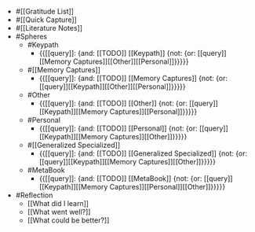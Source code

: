- #[[Gratitude List]]
- #[[Quick Capture]]
- #[[Literature Notes]]
- #Spheres 
    - #Keypath
        - {{[[query]]: {and: [[TODO]] [[Keypath]] {not: {or: [[query]][[Memory Captures]][[Other]][[Personal]]}}}}}
    - #[[Memory Captures]]
        - {{[[query]]: {and: [[TODO]] [[Memory Captures]] {not: {or: [[query]][[Keypath]][[Other]][[Personal]]}}}}}
    - #Other
        - {{[[query]]: {and: [[TODO]] [[Other]] {not: {or: [[query]][[Keypath]][[Memory Captures]][[Personal]]}}}}}
    - #Personal
        - {{[[query]]: {and: [[TODO]] [[Personal]] {not: {or: [[query]][[Keypath]][[Memory Captures]][[Other]]}}}}}
    - #[[Generalized Specialized]]
        - {{[[query]]: {and: [[TODO]] [[Generalized Specialized]] {not: {or: [[query]][[Keypath]][[Memory Captures]][[Other]]}}}}}
    - #MetaBook
        - {{[[query]]: {and: [[TODO]] [[MetaBook]] {not: {or: [[query]][[Keypath]][[Memory Captures]][[Personal]][[Other]]}}}}}
- #Reflection
    - [[What did I learn]]
    - [[What went well?]]
    - [[What could be better?]]

